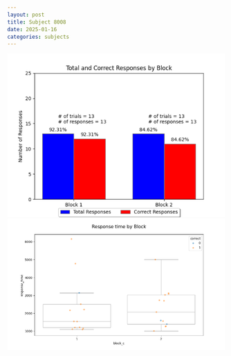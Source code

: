 ```yaml
---
layout: post
title: Subject 8008
date: 2025-01-16
categories: subjects
---
```


![](data/8008/run-12/8008_ATS_responses.png)
![](data/8008/run-12/8008_ATS_rt.png)
